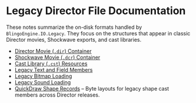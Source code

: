 # Legacy Director File Documentation

These notes summarize the on-disk formats handled by `BlingoEngine.IO.Legacy`. They focus on the structures that appear in classic Director movies, Shockwave exports, and cast libraries.

- [Director Movie (`.dir`) Container](./dir-format.md)
- [Shockwave Movie (`.dcr`) Container](./dcr-format.md)
- [Cast Library (`.cst`) Resources](./cst-format.md)
- [Legacy Text and Field Members](./LegacyTextFieldMembers.md)
- [Legacy Bitmap Loading](./LegacyBitmapLoading.md)
- [Legacy Sound Loading](./LegacySoundLoading.md)
- [QuickDraw Shape Records](./LegacyShapeRecords.md) – Byte layouts for legacy shape cast members across Director releases.

